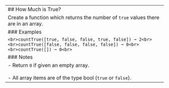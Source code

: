 |   |
|---|
|## How Much is True?|
|Create a function which returns the number of `true` values there are in an array.|
|### Examples|
|```<br>countTrue([true, false, false, true, false]) ➞ 2<br><br>countTrue([false, false, false, false]) ➞ 0<br><br>countTrue([]) ➞ 0<br>```|
|### Notes|
|- Return `0` if given an empty array.<br>    <br>- All array items are of the type bool (`true` or `false`).|